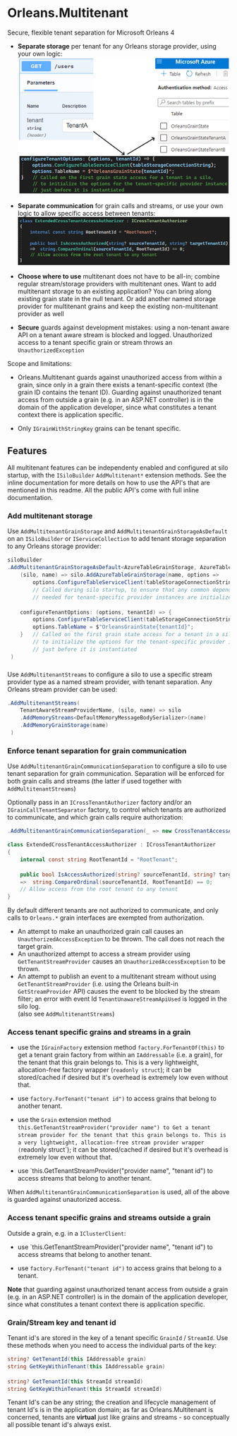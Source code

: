 # Orleans.Multitenant
Secure, flexible tenant separation for Microsoft Orleans 4

- **Separate storage** per tenant for any Orleans storage provider, using your own logic:<br />
  ![Example Azure Table Storage](img/example-azure-table-storage.png)
- **Separate communication** for grain calls and streams, or use your own logic to allow specific access between tenants:<br /> 
  ![Example Access Authorizer](img/example-access-authorizer.png)<br />

- **Choose where to use** multitenant does not have to be all-in; combine regular stream/storage providers with multitenant ones. Want to add multitenant storage to an existing application? You can bring along existing grain state in the null tenant. Or add another named storage provider for multitenant grains and keep the existing non-multitenant provider as well<br />

- **Secure** guards against development mistakes: using a non-tenant aware API on a tenant aware stream is blocked and logged. Unauthorized access to a tenant specific grain or stream throws an `UnauthorizedException`<br />

Scope and limitations:
- Orleans.Multitenant guards against unauthorized access from within a grain, since only in a grain there exists a tenant-specific context (the grain ID contains the tenant ID). Guarding against unauthorized tenant access from outside a grain (e.g. in an ASP.NET controller) is in the domain of the application developer, since what constitutes a tenant context there is application specific.

- Only `IGrainWithStringKey` grains can be tenant specific.

## Features
All multitenant features can be independenty enabled and configured at silo startup, with the `ISiloBuilder` `AddMultitenant*` extension methods.
See the inline documentation for more details on how to use the API's that are mentioned in this readme. All the public API's come with full inline documentation.

### Add multitenant storage
Use `AddMultitenantGrainStorage` and `AddMultitenantGrainStorageAsDefault` on an `ISiloBuilder` or `IServiceCollection` to add tenant storage separation to any Orleans storage provider:

```csharp 
siloBuilder
.AddMultitenantGrainStorageAsDefault<AzureTableGrainStorage, AzureTableStorageOptions, AzureTableGrainStorageOptionsValidator>(
    (silo, name) => silo.AddAzureTableGrainStorage(name, options =>
        options.ConfigureTableServiceClient(tableStorageConnectionString)),
        // Called during silo startup, to ensure that any common dependencies
        // needed for tenant-specific provider instances are initialized

    configureTenantOptions: (options, tenantId) => {
        options.ConfigureTableServiceClient(tableStorageConnectionString);
        options.TableName = $"OrleansGrainState{tenantId}";
    }   // Called on the first grain state access for a tenant in a silo,
        // to initialize the options for the tenant-specific provider instance
        // just before it is instantiated
 )
```

### 
Use `AddMultitenantStreams` to configure a silo to use a specific stream provider type as a named stream provider, with tenant separation. Any Orleans stream provider can be used:
```csharp
.AddMultitenantStreams(
    TenantAwareStreamProviderName, (silo, name) => silo
    .AddMemoryStreams<DefaultMemoryMessageBodySerializer>(name)
    .AddMemoryGrainStorage(name)
 )
```

### Enforce tenant separation for grain communication
Use `AddMultitenantGrainCommunicationSeparation` to configure a silo to use tenant separation for grain communication. Separation will be enforced for both grain calls and streams (the latter if used together with `AddMultitenantStreams`)

Optionally pass in an `ICrossTenantAuthorizer` factory and/or an `IGrainCallTenantSeparator` factory, to control which tenants are authorized to communicate, and which grain calls require authorization:
```csharp
.AddMultitenantGrainCommunicationSeparation(_ => new CrossTenantAccessAuthorizer())
```
```csharp
class ExtendedCrossTenantAccessAuthorizer : ICrossTenantAuthorizer
{
    internal const string RootTenantId = "RootTenant";

    public bool IsAccessAuthorized(string? sourceTenantId, string? targetTenantId)
    =>  string.CompareOrdinal(sourceTenantId, RootTenantId) == 0;
    // Allow access from the root tenant to any tenant
}
```

By default different tenants are not authorized to communicate, and only calls to `Orleans.*` grain interfaces are exempted from authorization.

- An attempt to make an unauthorized grain call causes an `UnauthorizedAccessException` to be thrown. The call does not reach the target grain.
- An unauthorized attempt to access a stream provider using `GetTenantStreamProvider` causes an `UnauthorizedAccessException` to be thrown.
- An attempt to publish an event to a multitenant stream without using `GetTenantStreamProvider` (i.e. using the Orleans built-in `GetStreamProvider` API) causes the event to be blocked by the stream filter; an error with event Id `TenantUnawareStreamApiUsed` is logged in the silo log.<br />
  (also see `AddMultitenantStreams`)

### Access tenant specific grains and streams in a grain
- use the `IGrainFactory` extension method `factory.ForTenantOf(this)` to get a tenant grain factory from within an `IAddressable` (i.e. a grain), for the tenant that this grain belongs to. This is a very lightweight, allocation-free factory wrapper (`readonly struct`); it can be stored/cached if desired but it's overhead is extremely low even without that.<br />

- use `factory.ForTenant("tenant id")` to access grains that belong to another tenant.<br />

- use the `Grain` extension method `this.GetTenantStreamProvider("provider name") to Get a tenant stream provider for the tenant that this grain belongs to. This is a very lightweight, allocation-free stream provider wrapper (`readonly struct`); it can be stored/cached if desired but it's overhead is extremely low even without that.<br />

- use `this.GetTenantStreamProvider("provider name", "tenant id") to access streams that belong to another tenant.<br />

When `AddMultitenantGrainCommunicationSeparation` is used, all of the above is guarded against unautorized access.

### Access tenant specific grains and streams outside a grain
Outside a grain, e.g. in a `IClusterClient`:
- use `this.GetTenantStreamProvider("provider name", "tenant id") to access streams that belong to another tenant.<br />

- use `factory.ForTenant("tenant id")` to access grains that belong to a tenant.<br />

**Note** that guarding against unauthorized tenant access from outside a grain (e.g. in an ASP.NET controller) is in the domain of the application developer, since what constitutes a tenant context there is application specific.

### Grain/Stream key and tenant id
Tenant id's are stored in the key of a tenant specific `GrainId` / `StreamId`. Use these methods when you need to access the individual parts of the key:
```csharp
string? GetTenantId(this IAddressable grain)
string GetKeyWithinTenant(this IAddressable grain)

string? GetTenantId(this StreamId streamId)
string GetKeyWithinTenant(this StreamId streamId)
```

Tenant Id's can be any string; the creation and lifecycle management of tenant Id's is in the application domain; as far as Orleans.Multitenant is concerned, tenants are **virtual** just like grains and streams - so conceptually all possible tenant id's always exist.



